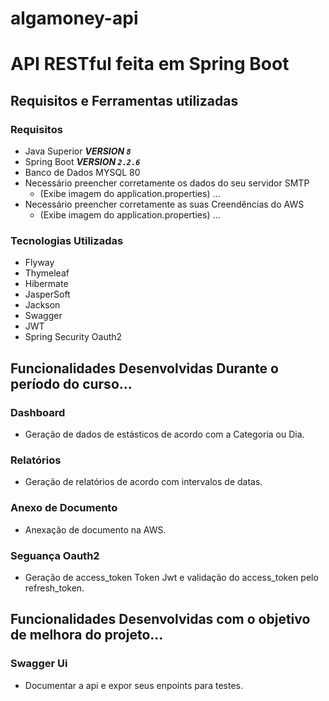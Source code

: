 # algamoney-api

# API RESTful feita em Spring Boot

## Requisitos e Ferramentas utilizadas

### Requisitos 

- Java Superior ***VERSION `8`***
- Spring Boot ***VERSION `2.2.6`***
- Banco de Dados MYSQL 80 
- Necessário preencher corretamente os dados do seu servidor SMTP
   - (Exibe imagem do application.properties) ...
- Necessário preencher corretamente as suas Creendências do AWS
  - (Exibe imagem do application.properties) ...
 
 ### Tecnologias Utilizadas
 - Flyway
 - Thymeleaf
 - Hibermate
 - JasperSoft
 - Jackson
 - Swagger
 - JWT
 - Spring Security Oauth2

## Funcionalidades Desenvolvidas Durante o período do curso...

### Dashboard
  - Geração de dados de estásticos de acordo com a Categoria ou Dia.
  
### Relatórios
 - Geração de relatórios de acordo com intervalos de datas.
 
### Anexo de Documento
 - Anexação de documento na AWS.
 
### Seguança Oauth2 
  - Geração de access_token Token Jwt e validação do access_token pelo refresh_token.

## Funcionalidades Desenvolvidas com o objetivo de melhora do projeto...

### Swagger Ui
  - Documentar a api e expor seus enpoints para testes. 
